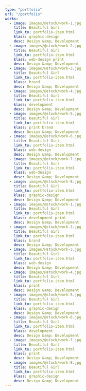 ```yaml
---
type: "portfolio"
url: "/portfolio"
works:
  - image: images/@stock/work-1.jpg
    title: Beautiful Girl
    link_to: portfolio-item.html
    klass: graphic-design
    desc: Design &amp; Development
  - image: images/@stock/work-2.jpg
    title: Beautiful Girl
    link_to: portfolio-item.html
    klass: web-design print
    desc: Design &amp; Development
  - image: images/@stock/work-3.jpg
    title: Beautiful Girl
    link_to: portfolio-item.html
    klass: brand
    desc: Design &amp; Development
  - image: images/@stock/work-4.jpg
    title: Beautiful Girl
    link_to: portfolio-item.html
    klass: development
    desc: Design &amp; Development
  - image: images/@stock/work-5.jpg
    title: Beautiful Girl
    link_to: portfolio-item.html
    klass: print brand
    desc: Design &amp; Development
  - image: images/@stock/work-6.jpg
    title: Beautiful Girl
    link_to: portfolio-item.html
    klass: web-design
    desc: Design &amp; Development
  - image: images/@stock/work-7.jpg
    title: Beautiful Girl
    link_to: portfolio-item.html
    klass: web-design
    desc: Design &amp; Development
  - image: images/@stock/work-8.jpg
    title: Beautiful Girl
    link_to: portfolio-item.html
    klass: graphic-design
    desc: Design &amp; Development
  - image: images/@stock/work-1.jpg
    title: Beautiful Girl
    link_to: portfolio-item.html
    klass: development print
    desc: Design &amp; Development
  - image: images/@stock/work-2.jpg
    title: Beautiful Girl
    link_to: portfolio-item.html
    klass: brand
    desc: Design &amp; Development
  - image: images/@stock/work-3.jpg
    title: Beautiful Girl
    link_to: portfolio-item.html
    klass: web-design
    desc: Design &amp; Development
  - image: images/@stock/work-4.jpg
    title: Beautiful Girl
    link_to: portfolio-item.html
    klass: print
    desc: Design &amp; Development
  - image: images/@stock/work-5.jpg
    title: Beautiful Girl
    link_to: portfolio-item.html
    klass: graphic-design
    desc: Design &amp; Development
  - image: images/@stock/work-6.jpg
    title: Beautiful Girl
    link_to: portfolio-item.html
    klass: development
    desc: Design &amp; Development
  - image: images/@stock/work-7.jpg
    title: Beautiful Girl
    link_to: portfolio-item.html
    klass: print
    desc: Design &amp; Development
  - image: images/@stock/work-8.jpg
    title: Beautiful Girl
    link_to: portfolio-item.html
    klass: graphic-design
    desc: Design &amp; Development
---
```

